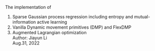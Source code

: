 The implementation of  
1. Sparse Gaussian process regression including entropy and mutual-information active learning  
2. Vanilla Dynamic movement primitives (DMP) and FlexDMP  
3. Augmented Lagrangian optimization  
Author: Jiayun Li  
Aug.31, 2022
